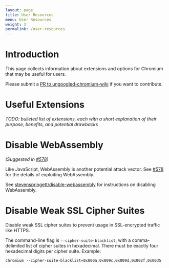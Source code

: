 ```yaml
---
layout: page
title: User Resources
menu: User Resources
weight: 3
permalink: /user-resources
---
```


# Introduction

This page collects information about extensions and options for Chromium that may be useful for users.

Please submit a [PR to ungoogled-chromium-wiki](//github.com/ungoogled-software/ungoogled-chromium-wiki/pulls) if you want to contribute.

# Useful Extensions

*TODO: bulleted list of extensions, each with a short explanation of their purpose, benefits, and potential drawbacks*

# Disable WebAssembly

*(Suggested in [#578](//github.com/Eloston/ungoogled-chromium/issues/578))*

Like JavaScript, WebAssembly is another potential attack vector. See [#578](//github.com/Eloston/ungoogled-chromium/issues/578) for the details of exploiting WebAssembly.

See [stevenspringett/disable-webassembly](//github.com/stevespringett/disable-webassembly) for instructions on disabling WebAssembly.

# Disable Weak SSL Cipher Suites

Disable weak SSL cipher suites to prevent usage in SSL-encrypted traffic like HTTPS.

The command-line flag is `--cipher-suite-blacklist`, with a comma-delimited list of cipher suites in hexadecimal. There must be exactly four hexadecimal digits per cipher suite. Example:

```
chromium --cipher-suite-blacklist=0x000a,0x009c,0x009d,0x002f,0x0035
```
